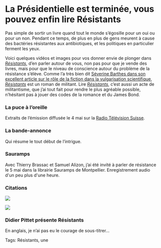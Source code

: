 # La Présidentielle est terminée, vous pouvez enfin lire Résistants

Pas simple de sortir un livre quand tout le monde s’égosille pour un oui ou pour un non. Pendant ce temps, de plus en plus de gens meurent à cause des bactéries résistantes aux antibiotiques, et les politiques en particulier ferment les yeux.<span id="more-45359"></span>

Voici quelques vidéos et images pour vos donner envie de plonger dans [*Résistants*](http://tcrouzet.com/resistants/), d’en parler autour de vous, non pas pour que je vende des livres, mais pour que le niveau de conscience autour du problème de la résistance s’élève. Comme l’a très bien dit [Séverine Barthes dans son excellent article sur le rôle de la fiction dans la vulgarisation scientifique](http://theconversation.com/resistants-un-thriller-qui-vous-veut-du-bien-76499), [*Résistants*](http://tcrouzet.com/resistants/) est un roman de militant. Lire [*Résistants*](http://tcrouzet.com/resistants/), c’est aussi un acte de militantisme, que j’ai tout fait pour rendre le plus agréable possible, n’hésitant pas à jouer des codes de la romance et du James Bond.

### La puce à l’oreille

Extraits de l’émission diffusée le 4 mai sur la [Radio Télévision Suisse](https://www.rts.ch/play/tv/la-puce-a-l039oreille/video/ambiance-thriller-a-bienne---?id=8596418).

### La bande-annonce

Qui résume le tout début de l’intrigue.

### Sauramps

Avec Thierry Brassac et Samuel Alizon, j’ai été invité à parler de résistance le 5 mai dans la librairie Sauramps de Montpellier. Enregistrement audio d'un peu plus d'une heure.

### Citations

![](http://tcrouzet.comhttps://tcrouzet.com/images_tc/2017/05/resistants-slides-anim-600x424.gif)

![](http://tcrouzet.comhttps://tcrouzet.com/images_tc/2017/05/anim-600x338.gif)

### Didier Pittet présente Résistants

En anglais, je n’ai pas eu le courage de sous-titrer…

Tags: Résistants, une
